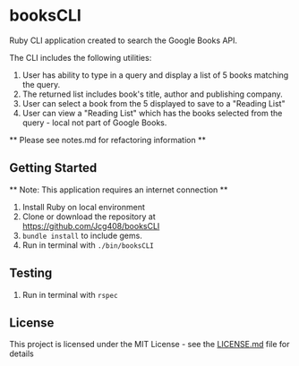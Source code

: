 # booksCLI

Ruby CLI application created to search the Google Books API.

The CLI includes the following utilities:

1. User has ability to type in a query and display a list of 5 books matching the query.
2. The returned list includes book's title, author and publishing company.
3. User can select a book from the 5 displayed to save to a "Reading List"
4. User can view a "Reading List" which has the books selected from the query - local not part of Google Books.

** Please see notes.md for refactoring information **

## Getting Started

** Note: This application requires an internet connection **
1. Install Ruby on local environment
2. Clone or download the repository at https://github.com/Jcg408/booksCLI
3. `bundle install` to include gems.
4. Run in terminal with `./bin/booksCLI`

## Testing
1. Run in terminal with `rspec`

## License

This project is licensed under the MIT License - see the [LICENSE.md](LICENSE.md) file for details

